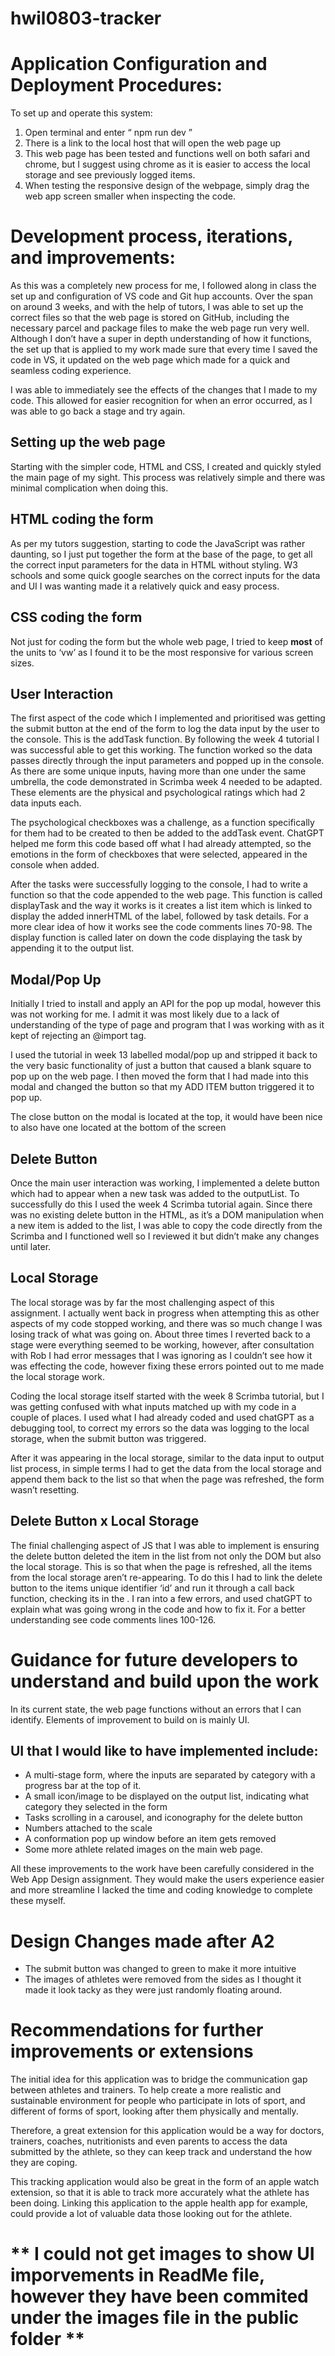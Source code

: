 # hwil0803-tracker

# Application Configuration and Deployment Procedures:
To set up and operate this system: 

1.	Open terminal and enter “ npm run dev ”
2.	There is a link to the local host that will open the web page up 
3.	This web page has been tested and functions well on both safari and chrome, but I suggest using chrome as it is easier to access the local storage and see previously logged items. 
4.	When testing the responsive design of the webpage, simply drag the web app screen smaller when inspecting the code. 

# Development process, iterations, and improvements: 

As this was a completely new process for me, I followed along in class the set up and configuration of VS code and Git hup accounts. Over the span on around 3 weeks, and with the help of tutors, I was able to set up the correct files so that the web page is stored on GitHub, including the necessary parcel and package files to make the web page run very well. Although I don’t have a super in depth understanding of how it functions, the set up that is applied to my work made sure that every time I saved the code in VS, it updated on the web page which made for a quick and seamless coding experience. 

I was able to immediately see the effects of the changes that I made to my code. This allowed for easier recognition for when an error occurred, as I was able to go back a stage and try again. 

## Setting up the web page

Starting with the simpler code, HTML and CSS, I created and quickly styled the main page of my sight. This process was relatively simple and there was minimal complication when doing this. 

## HTML coding the form

As per my tutors suggestion, starting to code the JavaScript was rather daunting, so I just put together the form at the base of the page, to get all the correct input parameters for the data in HTML without styling. W3 schools and some quick google searches on the correct inputs for the data and UI I was wanting made it a relatively quick and easy process. 

## CSS coding the form
Not just for coding the form but the whole web page, I tried to keep **most** of the units to ‘vw’ as I found it to be the most responsive for various screen sizes.

## User Interaction
The first aspect of the code which I implemented and prioritised was getting the submit button at the end of the form to log the data input by the user to the console. This is the addTask function. By following the week 4 tutorial I was successful able to get this working. The function worked so the data passes directly through the input parameters and popped up in the console. As there are some unique inputs, having more than one under the same umbrella, the code demonstrated in Scrimba week 4 needed to be adapted. These elements are the physical and psychological ratings which had 2 data inputs each. 

The psychological checkboxes was a challenge, as a function specifically for them had to be created to then be added to the addTask event. ChatGPT helped me form this code based off what I had already attempted, so the emotions in the form of checkboxes that were selected, appeared in the console when added. 

After the tasks were successfully logging to the console, I had to write a function so that the code appended to the web page. This function is called displayTask and the way it works is it creates a list item which is linked to display the added innerHTML of the label, followed by task details. For a more clear idea of how it works see the code comments lines 70-98. The display function is called later on down the code displaying the task by appending it to the output list. 

## Modal/Pop Up
Initially I tried to install and apply an API for the pop up modal, however this was not working for me. I admit it was most likely due to a lack of understanding of the type of page and program that I was working with as it kept of rejecting an @import tag. 

I used the tutorial in week 13 labelled modal/pop up and stripped it back to the very basic functionality of just a button that caused a blank square to pop up on the web page. I then moved the form that I had made into this modal and changed the button so that my ADD ITEM button triggered it to pop up. 

The close button on the modal is located at the top, it would have been nice to also have one located at the bottom of the screen 

## Delete Button
Once the main user interaction was working, I implemented a delete button which had to appear when a new task was added to the outputList. To successfully do this I used the week 4 Scrimba tutorial again. Since there was no existing delete button in the HTML, as it’s a DOM manipulation when a new item is added to the list, I was able to copy the code directly from the Scrimba and I functioned well so I reviewed it but didn’t make any changes until later. 

## Local Storage 
The local storage was by far the most challenging aspect of this assignment. I actually went back in progress when attempting this as other aspects of my code stopped working, and there was so much change I was losing track of what was going on. About three times I reverted back to a stage were everything seemed to be working, however, after consultation with Rob I had error messages that I was ignoring as I couldn’t see how it was effecting the code, however fixing these errors pointed out to me made the local storage work. 

Coding the local storage itself started with the week 8 Scrimba tutorial, but I was getting confused with what inputs matched up with my code in a couple of places. I used what I had already coded and used chatGPT as a debugging tool, to correct my errors so the data was logging to the local storage, when the submit button was triggered. 

After it was appearing in the local storage, similar to the data input to output list process, in simple terms I had to get the data from the local storage and append them back to the list so that when the page was refreshed, the form wasn’t resetting. 


## Delete Button x Local Storage
The finial challenging aspect of JS that I was able to implement is ensuring the delete button deleted the item in the list from not only the DOM but also the local storage. This is so that when the page is refreshed, all the items from the local storage aren’t re-appearing. To do this I had to link the delete button to the items unique identifier ‘id’ and run it through a call back function, checking its in the . I ran into a few errors, and used chatGPT to explain what was going wrong in the code and how to fix it. For a better understanding see code comments lines 100-126. 

# Guidance for future developers to understand and build upon the work
In its current state, the web page functions without an errors that I can identify. Elements of improvement to build on is mainly UI. 

## UI that I would like to have implemented include: 

- A multi-stage form, where the inputs are separated by category with a progress bar at the top of it. 
- A small icon/image to be displayed on the output list, indicating what category they selected in the form
- Tasks scrolling in a carousel, and iconography for the delete button 
- Numbers attached to the scale
- A conformation pop up window before an item gets removed 
- Some more athlete related images on the main web page. 

All these improvements to the work have been carefully considered in the Web App Design assignment. They would make the users experience easier and more streamline I lacked the time and coding knowledge to complete these myself. 

# Design Changes made after A2
-	The submit button was changed to green to make it more intuitive 
-	The images of athletes were removed from the sides as I thought it made it look tacky as they were just    randomly floating around. 

# Recommendations for further improvements or extensions
The initial idea for this application was to bridge the communication gap between athletes and trainers. To help create a more realistic and sustainable environment for people who participate in lots of sport, and different of forms of sport, looking after them physically and mentally. 

Therefore, a great extension for this application would be a way for doctors, trainers, coaches, nutritionists and even parents to access the data submitted by the athlete, so they can keep track and understand the how they are coping. 

This tracking application would also be great in the form of an apple watch extension, so that it is able to track more accurately what the athlete has been doing. Linking this application to the apple health app for example, could provide a lot of valuable data those looking out for the athlete. 



# ** I could not get images to show UI imporvements in ReadMe file, however they have been commited under the images file in the public folder **


